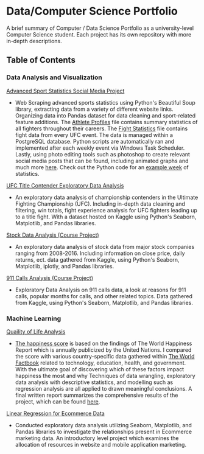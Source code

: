 # Data/Computer Science Portfolio
A brief summary of Computer / Data Science Portfolio as a university-level Computer Science student. Each project has its own repository with more in-depth descriptions.

## Table of Contents

### Data Analysis and Visualization

[Advanced Sport Statistics Social Media Project](https://github.com/brock-r/SportsAnalytics-)
- Web Scraping advanced sports statistics using Python's Beautiful Soup library, extracting data from a variety of different website links. Organizing data into Pandas dataset for data cleaning and sport-related feature additions. The [Athlete Profiles]( https://github.com/brock-r/SportsAnalytics-/blob/master/AndNewAnalytics/Athlete%20Profiles.ipynb) file contains summary statistics of all fighters throughout their careers. The [Fight Statistics](https://github.com/brock-r/SportsAnalytics-/blob/master/AndNewAnalytics/Fight%20Stats.ipynb) file contains fight data from every UFC event. The data is managed within a PostgreSQL database. Python scripts are automatically ran and implemented after each weekly event via Windows Task Scheduler. Lastly, using photo editing tools such as photoshop to create relevant social media posts that can be found, including animated graphs and much more [here]( https://www.instagram.com/andnewanalytics/). Check out the Python code for an [example week](https://github.com/brock-r/SportsAnalytics-/blob/master/AndNewAnalytics/Example%20Week.ipynb) of statistics.

[UFC Title Contender Exploratory Data Analysis](https://github.com/brock-r/UFC_Contender/blob/main/UFC%20Contender%20Analysis.ipynb)
- An exploratory data analysis of championship contenders in the Ultimate Fighting Championship (UFC). Including in-depth data cleaning and filtering, win totals, fight experience analysis for UFC fighters leading up to a title fight. With a dataset hosted on Kaggle using Python's Seaborn, Matplotlib, and Pandas libraries.

[Stock Data Analysis (Course Project)](https://github.com/brock-r/StockDataAnalysis/blob/main/Finance%20Capstone%20Project%20.ipynb) 
- An exploratory data analysis of stock data from major stock companies ranging from 2008-2016. Including information on close price, daily returns, ect. data gathered from Kaggle, using Python's Seaborn, Matplotlib, iplotly, and Pandas libraries.

[911 Calls Analysis (Course Project)](https://github.com/brock-r/911CallsAnalysis/blob/main/Data%20Capstone%20Project%20911%20Calls.ipynb) 
- Exploratory Data Analysis on 911 calls data, a look at reasons for 911 calls, popular months for calls, and other related topics. Data gathered from Kaggle, using Python's Seaborn, Matplotlib, and Pandas libraries.

### Machine Learning

[Quaility of Life Analysis](https://github.com/brock-r/Country-Happiness-R-) 

- [The happiness score](https://github.com/brock-r/Country-Happiness-R-/blob/main/HappinessCode/CSVFILES/WorldHappinessReport2018-Score.csv) is based on the findings of The World Happiness
Report which is annually publicized by the United Nations. I compared the score with various country-specific data
gathered within [The World Factbook](https://www.cia.gov/library/publications/the-world-factbook/) related to technology, education, health, and government. With the ultimate goal of discovering which of these factors impact happiness the most and why Techniques of data wrangling, exploratory data analysis with descriptive statistics, and modelling such as regression analysis are all applied to drawn meaningful conclusions. A final written report summarizes the comprehensive results of the project, which can be found [here]( https://github.com/brock-r/Country-Happiness-R-/blob/main/HappinessCode/Final-Report.pdf).

[Linear Regression for Ecommerce Data](https://github.com/brock-r/BR-Portfolio/blob/master/Linear%20Regression/LinearRegression.ipynb)
- Conducted exploratory data analysis utilizing Seaborn, Matplotlib, and Pandas libraries to investigate the relationships present in Ecommerce marketing data. An introductory level project which examines the allocation of resources in website and mobile application marketing.


